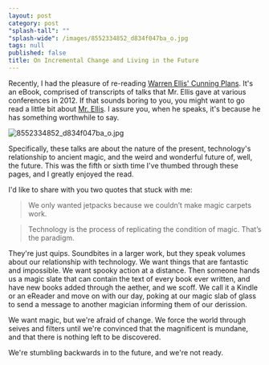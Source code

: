 ```yaml
---
layout: post
category: post
"splash-tall": ""
"splash-wide": /images/8552334852_d834f047ba_o.jpg
tags: null
published: false
title: On Incremental Change and Living in the Future
---
```


Recently, I had the pleasure of re-reading [Warren Ellis' Cunning Plans](http://www.amazon.com/dp/B00Z9LFC8U/ref=r_soa_w_d). It's an eBook, comprised of transcripts of talks that Mr. Ellis gave at various conferences in 2012. If that sounds boring to you, you might want to go read a little bit about [Mr. Ellis](http://www.warrenellis.com/?page_id=14415). I assure you, when he speaks, it's because he has something worthwhile to say. 

![8552334852_d834f047ba_o.jpg]({{site.baseurl}}/images/8552334852_d834f047ba_o.jpg)

Specifically, these talks are about the nature of the present, technology's relationship to ancient magic, and the weird and wonderful future of, well, the future. This was the fifth or sixth time I've thumbed through these pages, and I greatly enjoyed the read. 

I'd like to share with you two quotes that stuck with me: 

> We only wanted jetpacks because we couldn’t make magic carpets work.

> Technology is the process of replicating the condition of magic. That’s the paradigm.

They're just quips. Soundbites in a larger work, but they speak volumes about our relationship with technology. We want things that are fantastic and impossible. We want spooky action at a distance. Then someone hands us a magic slate that can contain the text of every book ever written, and have new books added through the aether, and we scoff. We call it a Kindle or an eReader and move on with our day, poking at our magic slab of glass to send a message to another magician informing them of our derission. 

We want magic, but we're afraid of change. We force the world through seives and filters until we're convinced that the magnificent is mundane, and that there is nothing left to be discovered. 

We're stumbling backwards in to the future, and we're not ready. 
